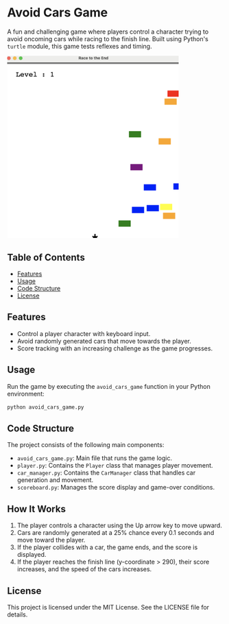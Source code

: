 # Avoid Cars Game

A fun and challenging game where players control a character trying to avoid oncoming cars while racing to the finish line. Built using Python's `turtle` module, this game tests reflexes and timing.

<img src="avoid_cars.png" width="400">

## Table of Contents

- [Features](#features)
- [Usage](#usage)
- [Code Structure](#code-structure)
- [License](#license)

## Features

- Control a player character with keyboard input.
- Avoid randomly generated cars that move towards the player.
- Score tracking with an increasing challenge as the game progresses.

## Usage

Run the game by executing the `avoid_cars_game` function in your Python environment:

```bash
python avoid_cars_game.py
```

## Code Structure

The project consists of the following main components:

- `avoid_cars_game.py`: Main file that runs the game logic.
- `player.py`: Contains the `Player` class that manages player movement.
- `car_manager.py`: Contains the `CarManager` class that handles car generation and movement.
- `scoreboard.py`: Manages the score display and game-over conditions.

## How It Works

1. The player controls a character using the Up arrow key to move upward.
2. Cars are randomly generated at a 25% chance every 0.1 seconds and move toward the player.
3. If the player collides with a car, the game ends, and the score is displayed.
4. If the player reaches the finish line (y-coordinate > 290), their score increases, and the speed of the cars increases.

## License

This project is licensed under the MIT License. See the LICENSE file for details.
